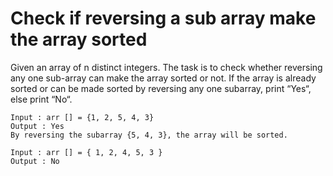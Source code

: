 
# Check if reversing a sub array make the array sorted

Given an array of n distinct integers. The task is to check whether reversing any one sub-array can make the array sorted or not. If the array is already sorted or can be made sorted by reversing any one subarray, print “Yes“, else print “No“.



```
Input : arr [] = {1, 2, 5, 4, 3}
Output : Yes
By reversing the subarray {5, 4, 3}, the array will be sorted.

Input : arr [] = { 1, 2, 4, 5, 3 }
Output : No
```


